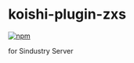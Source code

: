 # koishi-plugin-zxs

[![npm](https://img.shields.io/npm/v/koishi-plugin-zxs?style=flat-square)](https://www.npmjs.com/package/koishi-plugin-zxs)

for Sindustry Server
